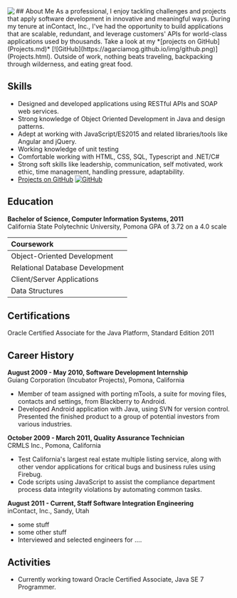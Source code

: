 <img align="left" src="https://agarciamog.github.io/img/boss.png">
## About Me
As a professional, I enjoy tackling challenges and projects that apply software development in innovative and meaningful ways. During my tenure at inContact, Inc., I've had the opportunity to build applications that are scalable, redundant, and leverage customers' APIs for world-class applications used by thousands. Take a look at my *[projects on GitHub](Projects.md)* [![GitHub](https://agarciamog.github.io/img/github.png)](Projects.html). Outside of work, nothing beats traveling, backpacking through wilderness, and eating great food.

## Skills
* Designed and developed applications using RESTful APIs and SOAP web services.
* Strong knowledge of Object Oriented Development in Java and design patterns.
* Adept at working with JavaScript/ES2015 and related libraries/tools like Angular and jQuery.
* Working knowledge of unit testing
* Comfortable working with HTML, CSS, SQL, Typescript and .NET/C#
* Strong soft skills like leadership, communication, self motivated, work ethic, time management, handling pressure, adaptability.
* [Projects on GitHub](Projects.md) [![GitHub](https://agarciamog.github.io/img/github.png)](Projects.html)

## Education
**Bachelor of Science, Computer Information Systems, 2011** <br>
California State Polytechnic University, Pomona
GPA of 3.72 on a 4.0 scale

| Coursework                                                                  |
|:--------------------------------------------------------------------------- |
| Object-Oriented Development      | Software Engineering Design and Analysis |
| Relational Database Development  | Advanced Java Programming                |
| Client/Server Applications       | Internetworking with Linux               |
| Data Structures                  | Web Development                          |

## Certifications
Oracle Certified Associate for the Java Platform, Standard Edition 2011

## Career History
**August 2009 - May 2010, Software Development Internship** <br>
Guiang Corporation (Incubator Projects), Pomona, California
* Member of team assigned with porting mTools, a suite for moving files, contacts and settings, from Blackberry to Android.
* Developed Android application with Java, using SVN for version control. Presented the finished product to a group of potential investors from various industries.

**October 2009 - March 2011, Quality Assurance Technician** <br>
CRMLS Inc., Pomona, California
* Test California's largest real estate multiple listing service, along with other vendor applications for critical bugs and business rules using Firebug.
* Code scripts using JavaScript to assist the compliance department process data integrity violations by automating common tasks.

**August 2011 - Current, Staff Software Integration Engineering** <br>
inContact, Inc., Sandy, Utah
* some stuff  
* some other stuff
* Interviewed and selected engineers for ....

## Activities
* Currently working toward Oracle Certified Associate, Java SE 7 Programmer.

